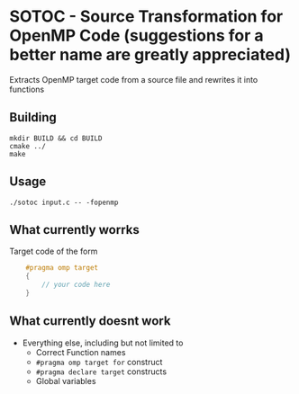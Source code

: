 # SOTOC - Source Transformation for OpenMP Code (suggestions for a better name are greatly appreciated)

Extracts OpenMP target code from a source file and rewrites it into functions


## Building

```
mkdir BUILD && cd BUILD
cmake ../
make
```


## Usage

```
./sotoc input.c -- -fopenmp
```


## What currently worrks

Target code of the form

```c
    #pragma omp target
    {
        // your code here
    }
```


## What currently doesnt work

* Everything else, including but not limited to
    - Correct Function names
    - `#pragma omp target for` construct
    - `#pragma declare target` constructs
    - Global variables
